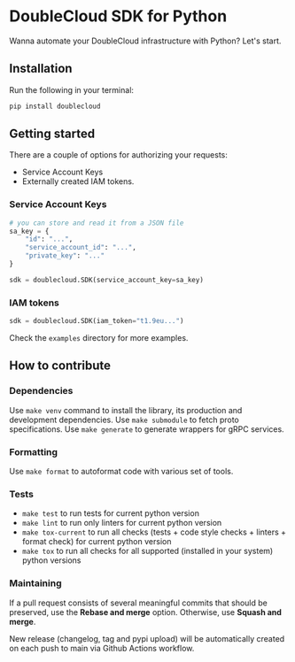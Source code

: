 <!-- Badges -->

[pypi-image]: https://img.shields.io/pypi/v/doublecloud
[pypi-url]: https://pypi.org/project/doublecloud/
[license-image]: https://img.shields.io/github/license/doublecloud/python-sdk.svg
[license-url]: https://github.com/doublecloud/python-sdk/blob/main/LICENSE

# DoubleCloud SDK for Python

Wanna automate your DoubleCloud infrastructure with Python?
Let's start.

## Installation

Run the following in your terminal:

```sh
pip install doublecloud
```

## Getting started

There are a couple of options for authorizing your requests:

* Service Account Keys
* Externally created IAM tokens.

### Service Account Keys

```python
# you can store and read it from a JSON file 
sa_key = {
    "id": "...",
    "service_account_id": "...",
    "private_key": "..."
}

sdk = doublecloud.SDK(service_account_key=sa_key)
```

### IAM tokens

```python
sdk = doublecloud.SDK(iam_token="t1.9eu...")
```

Check the `examples` directory for more examples.

## How to contribute

### Dependencies

Use `make venv` command to install the library, its production and development dependencies.
Use `make submodule` to fetch proto specifications.
Use `make generate` to generate wrappers for gRPC services.

### Formatting

Use `make format` to autoformat code with various set of tools.

### Tests

* `make test` to run tests for current python version
* `make lint` to run only linters for current python version
* `make tox-current` to run all checks (tests + code style checks + linters + format check) for current python version
* `make tox` to run all checks for all supported (installed in your system) python versions

### Maintaining

If a pull request consists of several meaningful commits that should be preserved, use the **Rebase and merge** option. Otherwise, use **Squash and merge**.

New release (changelog, tag and pypi upload) will be automatically created on each push to main via Github Actions workflow.
